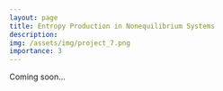 ```yaml
---
layout: page
title: Entropy Production in Nonequilibrium Systems
description: 
img: /assets/img/project_7.png
importance: 3
---
```


Coming soon...
